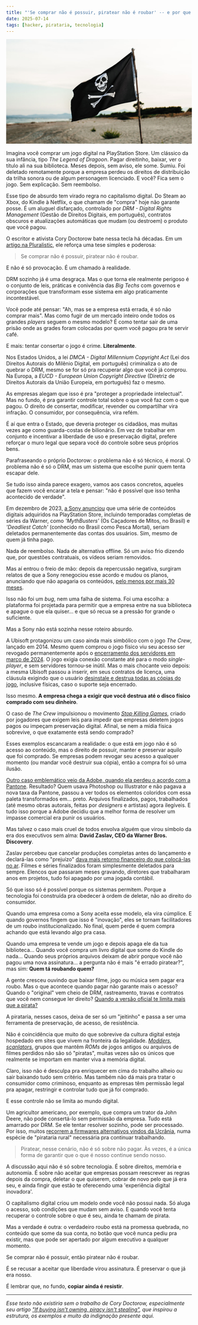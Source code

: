 ```yaml
---
title: "'Se comprar não é possuir, piratear não é roubar' -- e por que o capitalismo digital está nos assaltando"
date: 2025-07-14
tags: [hacker, pirataria, tecnologia]
---
```


![no-property-no-piracy.jpg](/images/no-property-no-piracy.jpg)

Imagina você comprar um jogo digital na PlayStation Store. Um clássico da sua infância, tipo _The Legend of Dragoon_. Pagar direitinho, baixar, ver o título ali na sua biblioteca. Meses depois, sem aviso, ele some. Sumiu. Foi deletado remotamente porque a empresa perdeu os direitos de distribuição da trilha sonora ou de algum personagem licenciado. E você? Fica sem o jogo. Sem explicação. Sem reembolso.

Esse tipo de absurdo tem virado regra no capitalismo digital. Do Steam ao Xbox, do Kindle à Netflix, o que chamam de "compra" hoje não garante posse. É um aluguel disfarçado, controlado por _DRM - Digital Rights Management_ (Gestão de Direitos Digitais, em português), contratos obscuros e atualizações automáticas que mudam (ou destroem) o produto que você pagou.

O escritor e ativista Cory Doctorow bate nessa tecla há décadas. Em um [artigo na Pluralistic](https://pluralistic.net/2023/12/08/playstationed/#tyler-james-hill), ele reforça uma tese simples e poderosa:

> Se comprar não é possuir, piratear não é roubar.

E não é só provocação. É um chamado à realidade.

DRM sozinho já é uma desgraça. Mas o que torna ele realmente perigoso é o conjunto de leis, práticas e conivência das _Big Techs_ com governos e corporações que transformam esse sistema em algo praticamente incontestável.

Você pode até pensar: "Ah, mas se a empresa está errada, é só não comprar mais". Mas como fugir de um mercado inteiro onde todos os grandes _players_ seguem o mesmo modelo? É como tentar sair de uma prisão onde as grades foram colocadas por quem você pagou pra te servir café.

E mais: tentar consertar o jogo é crime. **Literalmente**.

Nos Estados Unidos, a lei _DMCA - Digital Millennium Copyright Act_ (Lei dos Direitos Autorais do Milênio Digital, em português) criminaliza o ato de quebrar o DRM, mesmo se for só pra recuperar algo que você já comprou. Na Europa, a _EUCD - European Union Copyright Directive_ (Diretriz de Direitos Autorais da União Europeia, em português) faz o mesmo.

As empresas alegam que isso é pra "proteger a propriedade intelectual". Mas no fundo, é pra garantir controle total sobre o que você faz com o que pagou. O direito de consertar, modificar, revender ou compartilhar vira infração. O consumidor, por consequência, vira refém.

É aí que entra o Estado, que deveria proteger os cidadãos, mas muitas vezes age como guarda-costas de bilionário. Em vez de trabalhar em conjunto e incentivar a liberdade de uso e preservação digital, prefere reforçar o muro legal que separa você do controle sobre seus próprios bens.

Parafraseando o próprio Doctorow: o problema não é só técnico, é moral. O problema não é só o DRM, mas um sistema que escolhe punir quem tenta escapar dele.

Se tudo isso ainda parece exagero, vamos aos casos concretos, aqueles que fazem você encarar a tela e pensar: "não é possível que isso tenha acontecido de verdade".

Em dezembro de 2023, [a Sony anunciou](https://www.tecmundo.com.br/voxel/274526-playstation-deletara-conteudo-comprado-usuarios-entenda.htm) que uma série de conteúdos digitais adquiridos na PlayStation Store, incluindo temporadas completas de séries da Warner, como _'MythBusters'_ (Os Caçadores de Mitos, no Brasil) e _'Deadliest Catch'_ (conhecido no Brasil como Pesca Mortal), seriam deletados permanentemente das contas dos usuários. Sim, mesmo de quem já tinha pago.

Nada de reembolso. Nada de alternativa offline. Só um aviso frio dizendo que, por questões contratuais, os vídeos seriam removidos. 

Mas aí entrou o freio de mão: depois da repercussão negativa, surgiram relatos de que a Sony renegociou esse acordo e mudou os planos, anunciando que não apagaria os conteúdos, [pelo menos por mais 30 meses](https://www.adrenaline.com.br/games/playstation-nao-vai-mais-remover-conteudos-comprados-da-discovery/).

Isso não foi um _bug_, nem uma falha de sistema. Foi uma escolha: a plataforma foi projetada para permitir que a empresa entre na sua biblioteca e apague o que ela quiser... e que só recua se a pressão for grande o suficiente.

Mas a Sony não está sozinha nesse roteiro absurdo.

A Ubisoft protagonizou um caso ainda mais simbólico com o jogo _The Crew_, lançado em 2014. Mesmo quem comprou o jogo físico viu seu acesso ser revogado permanentemente após o [encerramento dos servidores em março de 2024](https://br.ign.com/ubisoft-the-crew/122606/news/ubisoft-apaga-definitivamente-um-game-da-biblioteca-de-todos-provando-mais-uma-vez-que-nada-e-realme). O jogo exigia conexão constante até para o modo _single-player_, e sem servidores tornou-se inútil. Mas o mais chocante veio depois: a mesma Ubisoft passou a inserir, em seus contratos de licença, uma cláusula exigindo que o usuário [desinstale e destrua todas as cópias do jogo](https://www.msn.com/pt-br/entretenimento/jogos/ubisoft-exige-que-jogadores-destruam-todas-as-c%C3%B3pias-de-seus-jogos-caso-ele-saia-de-circula%C3%A7%C3%A3o/ar-AA1IbRzp?ocid=BingNewsSerp), inclusive físicas, caso o suporte seja encerrado.

Isso mesmo. **A empresa chega a exigir que você destrua até o disco físico comprado com seu dinheiro**.

O caso de _The Crew_ impulsionou o movimento [_Stop Killing Games_](https://www.stopkillinggames.com/), criado por jogadores que exigem leis para impedir que empresas deletem jogos pagos ou impeçam preservação digital. Afinal, se nem a mídia física sobrevive, o que exatamente está sendo comprado?

Esses exemplos escancaram a realidade: o que está em jogo não é só acesso ao conteúdo, mas o direito de possuir, manter e preservar aquilo que foi comprado. Se empresas podem revogar seu acesso a qualquer momento (ou mandar você destruir sua cópia), então a compra foi só uma ilusão.

[Outro caso emblemático veio da Adobe, quando ela perdeu o acordo com a Pantone](https://www.theverge.com/2022/11/1/23434305/adobe-pantone-subscription-announcement-photoshop-illustrator). Resultado? Quem usava Photoshop ou Illustrator e não pagava a nova taxa da Pantone, passou a ver todos os elementos coloridos com essa paleta transformados em… preto. Arquivos finalizados, pagos, trabalhados (até mesmo obras autorais, feitas por _designers_ e artistas) agora ilegíveis. E tudo isso porque a Adobe decidiu que a melhor forma de resolver um impasse comercial era punir os usuários.

Mas talvez o caso mais cruel de todos envolva alguém que virou símbolo da era dos executivos sem alma: **David Zaslav, CEO da Warner Bros. Discovery**.

Zaslav percebeu que cancelar produções completas antes do lançamento e declará-las como "prejuízo" [dava mais retorno financeiro do que colocá-las no ar](https://variety.com/2022/film/news/batgirl-cancellation-blown-out-of-proportion-warner-bros-discovery-cfo-1235365185/). Filmes e séries finalizados foram simplesmente deletados para sempre. Elencos que passaram meses gravando, diretores que trabalharam anos em projetos, tudo foi apagado por uma jogada contábil.

Só que isso só é possível porque os sistemas permitem. Porque a tecnologia foi construída pra obedecer à ordem de deletar, não ao direito do consumidor.

Quando uma empresa como a Sony aceita esse modelo, ela vira cúmplice. E quando governos fingem que isso é "inovação", eles se tornam facilitadores de um roubo institucionalizado. No final, quem perde é quem compra achando que está levando algo pra casa.

Quando uma empresa te vende um jogo e depois apaga ele da tua biblioteca… Quando você compra um livro digital que some do Kindle do nada… Quando seus próprios arquivos deixam de abrir porque você não pagou uma nova assinatura… a pergunta não é mais "é errado piratear?", mas sim: **Quem tá roubando quem?**

A gente cresceu ouvindo que baixar filme, jogo ou música sem pagar era roubo. Mas o que acontece quando pagar não garante mais o acesso? Quando o "original" vem cheio de DRM, rastreamento, travas e contratos que você nem consegue ler direito? [Quando a versão oficial te limita mais que a pirata?](https://www.reddit.com/r/HarryPotterGame/comments/11bab9x/hogwarts_legacy_steam_version_vs_cracked_version)

A pirataria, nesses casos, deixa de ser só um "jeitinho" e passa a ser uma ferramenta de preservação, de acesso, de resistência.

Não é coincidência que muito do que sobrevive da cultura digital esteja hospedado em sites que vivem na fronteira da legalidade. [_Modders_](https://pt.wikipedia.org/wiki/Modding), [_scanlators_](https://pt.wikipedia.org/wiki/Scanlation), grupos que mantêm _ROMs_ de jogos antigos ou arquivos de filmes perdidos não são só "piratas", muitas vezes são os únicos que realmente se importam em manter viva a memória digital.

Claro, isso não é desculpa pra enriquecer em cima do trabalho alheio ou sair baixando tudo sem critério. Mas também não dá mais pra tratar o consumidor como criminoso, enquanto as empresas têm permissão legal pra apagar, restringir e controlar tudo que já foi comprado.

E esse controle não se limita ao mundo digital.

Um agricultor americano, por exemplo, que compra um trator da John Deere, não pode consertá-lo sem permissão da empresa. Tudo está amarrado por DRM. Se ele tentar resolver sozinho, pode ser processado. Por isso, muitos [recorrem a firmwares alternativos vindos da Ucrânia](https://www.vice.com/en/article/why-american-farmers-are-hacking-their-tractors-with-ukrainian-firmware/), numa espécie de "pirataria rural" necessária pra continuar trabalhando.

> Piratear, nesse cenário, não é só sobre não pagar. Às vezes, é a única forma de garantir que o que é nosso continue sendo nosso.

A discussão aqui não é só sobre tecnologia. É sobre direitos, memória e autonomia. É sobre não aceitar que empresas possam reescrever as regras depois da compra, deletar o que quiserem, cobrar de novo pelo que já era seu, e ainda fingir que estão te oferecendo uma 'experiência digital inovadora'.

O capitalismo digital criou um modelo onde você não possui nada. Só aluga o acesso, sob condições que mudam sem aviso. E quando você tenta recuperar o controle sobre o que é seu, ainda te chamam de pirata.

Mas a verdade é outra: o verdadeiro roubo está na promessa quebrada, no conteúdo que some da sua conta, no botão que você nunca pediu pra existir, mas que pode ser apertado por algum executivo a qualquer momento.

Se comprar não é possuir, então piratear não é roubar.

É se recusar a aceitar que liberdade virou assinatura. É preservar o que já era nosso.

É lembrar que, no fundo, **copiar ainda é resistir**.

---

_Esse texto não existiria sem o trabalho de Cory Doctorow, especialmente seu artigo ["If buying isn't owning, piracy isn't stealing"](https://pluralistic.net/2023/12/09/enshittification-strikes-again/), que inspirou a estrutura, os exemplos e muito da indignação presente aqui._